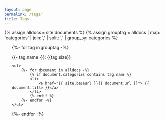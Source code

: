 ```yaml
---
layout: page
permalink: /tags/
title: Tags
---
```


{% assign alldocs = site.documents %}
{% assign grouptag =  alldocs | map: 'categories' | join: ','  | split: ','  | group_by: categories %}

<ul>
{%- for tag in grouptag -%}
<p class="btn">{{- tag.name -}}: {{tag.size}}</p>

    <ul>
        {%- for document in alldocs -%}
            {% if document.categories contains tag.name %}
            <li>
                <a href="{{ site.baseurl }}{{ document.url }}"> {{ document.title }}</a>
            </li>
            {% endif %}
        {%- endfor -%}
    </ul>

{%- endfor -%}
</ul>